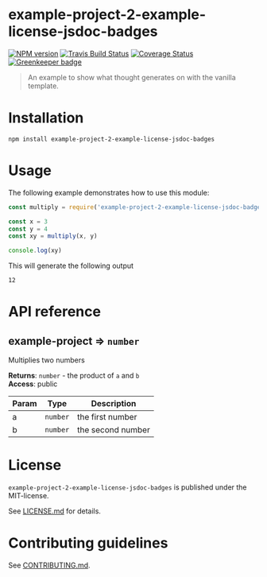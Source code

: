 # example-project-2-example-license-jsdoc-badges 

[![NPM version](https://img.shields.io/npm/v/example-project-2-example-license-jsdoc-badges.svg)](https://npmjs.com/package/example-project-2-example-license-jsdoc-badges)
[![Travis Build Status](https://travis-ci.org/nknapp/thought-example.svg?branch=master)](https://travis-ci.org/nknapp/thought-example)
[![Coverage Status](https://img.shields.io/coveralls/nknapp/thought-example.svg)](https://coveralls.io/r/nknapp/thought-example)
[![Greenkeeper badge](https://badges.greenkeeper.io/nknapp/thought-example.svg)](https://greenkeeper.io/)

> An example to show what thought generates on with the vanilla template.


# Installation

```
npm install example-project-2-example-license-jsdoc-badges
```

 
# Usage

The following example demonstrates how to use this module:

```js
const multiply = require('example-project-2-example-license-jsdoc-badges')

const x = 3
const y = 4
const xy = multiply(x, y)

console.log(xy)
```

This will generate the following output

```
12
```

# API reference

<a name="module_example-project"></a>

## example-project ⇒ <code>number</code>
Multiplies two numbers

**Returns**: <code>number</code> - the product of `a` and `b`  
**Access**: public  

| Param | Type | Description |
| --- | --- | --- |
| a | <code>number</code> | the first number |
| b | <code>number</code> | the second number |




# License

`example-project-2-example-license-jsdoc-badges` is published under the MIT-license.

See [LICENSE.md](LICENSE.md) for details.


 
# Contributing guidelines

See [CONTRIBUTING.md](CONTRIBUTING.md).